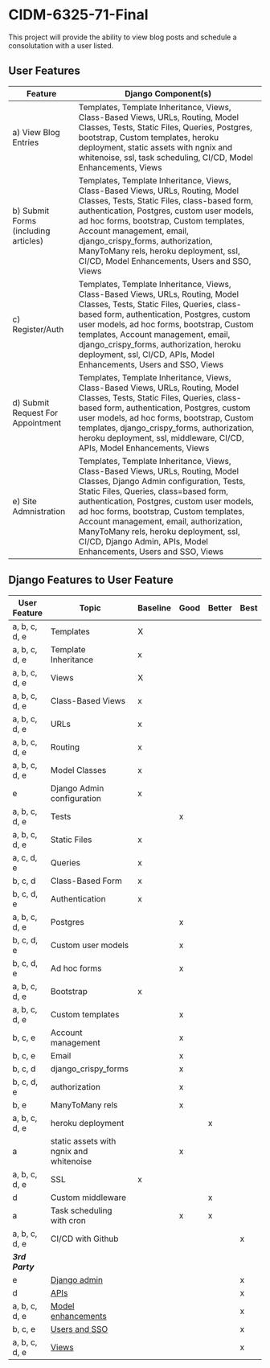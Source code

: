 # CIDM-6325-71-Final
This project will provide the ability to view blog posts and schedule a consolutation with a user listed. 
## User Features
| Feature | Django Component(s)
| --------- | --------- |
| a) View Blog Entries | Templates, Template Inheritance, Views, Class-Based Views, URLs, Routing, Model Classes, Tests, Static Files, Queries, Postgres, bootstrap, Custom templates, heroku deployment, static assets with ngnix and whitenoise, ssl, task scheduling, CI/CD, Model Enhancements, Views |
| b) Submit Forms (including articles) | Templates, Template Inheritance, Views, Class-Based Views, URLs, Routing, Model Classes, Tests, Static Files, class-based form, authentication, Postgres, custom user models, ad hoc forms, bootstrap, Custom templates, Account management, email, django_crispy_forms, authorization, ManyToMany rels, heroku deployment, ssl, CI/CD, Model Enhancements, Users and SSO, Views |
| c) Register/Auth | Templates, Template Inheritance, Views, Class-Based Views, URLs, Routing, Model Classes, Tests, Static Files, Queries, class-based form, authentication, Postgres, custom user models, ad hoc forms, bootstrap, Custom templates, Account management, email, django_crispy_forms, authorization, heroku deployment,  ssl, CI/CD, APIs, Model Enhancements, Users and SSO, Views |
| d) Submit Request For Appointment | Templates, Template Inheritance, Views, Class-Based Views, URLs, Routing, Model Classes, Tests, Static Files, Queries, class-based form, authentication, Postgres, custom user models, ad hoc forms, bootstrap, Custom templates, django_crispy_forms, authorization, heroku deployment, ssl, middleware, CI/CD, APIs, Model Enhancements, Views |
| e) Site Admnistration | Templates, Template Inheritance, Views, Class-Based Views, URLs, Routing, Model Classes, Django Admin configuration, Tests, Static Files, Queries, class=based form, authentication, Postgres, custom user models, ad hoc forms, bootstrap, Custom templates, Account management, email, authorization, ManyToMany rels, heroku deployment, ssl, CI/CD, Django Admin, APIs, Model Enhancements, Users and SSO, Views |
## Django Features to User Feature
| User Feature  | Topic                                   | Baseline  | Good  | Better  | Best
| ---           | ---                                     | ---       | ---   | ---     | ---
| a, b, c, d, e | Templates                               | X         |       |         |
| a, b, c, d, e | Template Inheritance                    | x         |       |         |
| a, b, c, d, e | Views                                   | X         |       |         |
| a, b, c, d, e | Class-Based Views                       | x         |       |         |
| a, b, c, d, e | URLs                                    | x         |       |         |
| a, b, c, d, e | Routing                                 | x         |       |         |
| a, b, c, d, e | Model Classes                           | x         |       |         |
| e             | Django Admin configuration              | x         |       |         |
| a, b, c, d, e | Tests                                   |           | x     |         |
| a, b, c, d, e | Static Files                            | x         |       |         |
| a, c, d, e    | Queries                                 | x         |       |         |
| b, c, d       | Class-Based Form                        | x         |       |         |
| b, c, d, e    | Authentication                          | x         |       |         |
| a, b, c, d, e | Postgres                                |           | x     |         |
| b, c, d, e    | Custom user models                      |           | x     |         |
| b, c, d, e    | Ad hoc forms                            |           | x     |         |
| a, b, c, d, e | Bootstrap                               | x         |       |         |
| a, b, c, d, e | Custom templates                        |           | x     |         |
| b, c, e       | Account management                      |           | x     |         |
| b, c, e       | Email                                   |           | x     |         |
| b, c, d       | django_crispy_forms                     |           | x     |         |
| b, c, d, e    | authorization                           |           | x     |         |
| b, e          | ManyToMany rels                         |           | x     |         |
| a, b, c, d, e | heroku deployment                       |           |       | x       |
| a             | static assets with ngnix and whitenoise |           | x     |         |
| a, b, c, d, e | SSL                                     | x         |       |         |
| d             | Custom middleware                       |           |       | x       |
| a             | Task scheduling with cron               |           | x     | x       |
| a, b, c, d, e | CI/CD with Github                       |           |       |         | x
|***3rd Party***                         |           |       |         |
| e             | [Django admin](https://github.com/wsvincent/awesome-django#admin) | | | | x
| d             | [APIs](https://github.com/wsvincent/awesome-django#apis) | |  |         | x
| a, b, c, d, e | [Model enhancements](https://github.com/wsvincent/awesome-django#models) |   |   |   | x
| b, c, e       | [Users and SSO](https://github.com/wsvincent/awesome-django#users) |   |   |   | x
| a, b, c, d, e | [Views](https://github.com/wsvincent/awesome-django#views) |   |   |   | x
